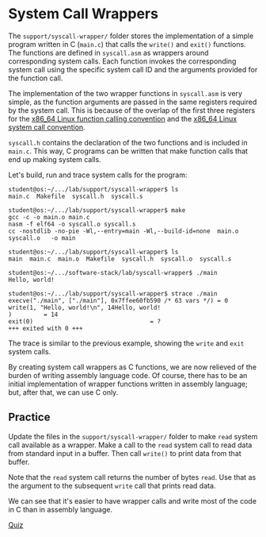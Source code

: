 # System Call Wrappers

The `support/syscall-wrapper/` folder stores the implementation of a simple program written in C (`main.c`) that calls the `write()` and `exit()` functions.
The functions are defined in `syscall.asm` as wrappers around corresponding system calls.
Each function invokes the corresponding system call using the specific system call ID and the arguments provided for the function call.

The implementation of the two wrapper functions in `syscall.asm` is very simple, as the function arguments are passed in the same registers required by the system call.
This is because of the overlap of the first three registers for the [x86_64 Linux function calling convention](https://en.wikipedia.org/wiki/X86_calling_conventions#System_V_AMD64_ABI) and the [x86_64 Linux system call convention](https://x64.syscall.sh/).

`syscall.h` contains the declaration of the two functions and is included in `main.c`.
This way, C programs can be written that make function calls that end up making system calls.

Let's build, run and trace system calls for the program:

```console
student@os:~/.../lab/support/syscall-wrapper$ ls
main.c  Makefile  syscall.h  syscall.s

student@os:~/.../lab/support/syscall-wrapper$ make
gcc -c -o main.o main.c
nasm -f elf64 -o syscall.o syscall.s
cc -nostdlib -no-pie -Wl,--entry=main -Wl,--build-id=none  main.o syscall.o   -o main

student@os:~/.../lab/support/syscall-wrapper$ ls
main  main.c  main.o  Makefile  syscall.h  syscall.o  syscall.s

student@os:~/.../software-stack/lab/syscall-wrapper$ ./main
Hello, world!

student@os:~/.../lab/support/syscall-wrapper$ strace ./main
execve("./main", ["./main"], 0x7ffee60fb590 /* 63 vars */) = 0
write(1, "Hello, world!\n", 14Hello, world!
)         = 14
exit(0)                                 = ?
+++ exited with 0 +++
```

The trace is similar to the previous example, showing the `write` and `exit` system calls.

By creating system call wrappers as C functions, we are now relieved of the burden of writing assembly language code.
Of course, there has to be an initial implementation of wrapper functions written in assembly language;
but, after that, we can use C only.

## Practice

Update the files in the `support/syscall-wrapper/` folder to make `read` system call available as a wrapper.
Make a call to the `read` system call to read data from standard input in a buffer.
Then call `write()` to print data from that buffer.

Note that the `read` system call returns the number of bytes `read`.
Use that as the argument to the subsequent `write` call that prints read data.

We can see that it's easier to have wrapper calls and write most of the code in C than in assembly language.

[Quiz](../drills/questions/syscall-wrapper.md)
